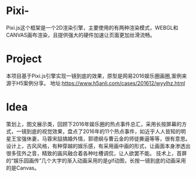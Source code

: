 # Pixi-
Pixi.js这个框架是一个2D渲染引擎，主要使用的有两种渲染模式，WEBGL和CANVAS画布渲染，且提供强大的硬件加速让页面更加丝滑流畅。

# Project
本项目基于Pixi.js引擎实现一镜到底的效果，原型是网易2016娱乐圈画圈,案例来源于H5案例分享。
地址:https://www.h5anli.com/cases/201612/wyylhz.html

# Idea
策划上，图文展示类，回顾下2016年娱乐圈的热点事件总汇，采用长按屏幕的方式，一镜到底的视觉效果，盘点了2016年的11个热点事件，如近乎人人皆知的明星王宝强休妻，马蓉宋喆搞婚外情，郭德纲与曹云金的师徒撕逼等等，很有意思。
设计上，古风风格，有种穿越的娱乐感，有采用画中画的形式，让画面本身渗透出很多弦外之音，精致的画风融合着各种吐槽调侃，让人欲罢不能。
技术上，首屏的“娱乐园画传”几个大字的渐入动画采用的是gif动图，长按一镜到底的动画采用的是Canvas。
